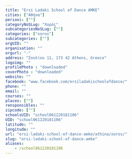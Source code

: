 ```yaml
---
title: "Ersi Ladaki School of Dance ΑΜΚΕ"
cities: ["Αθήνα"]
perioxi: [""]
categoryNoSLug: "Χορός"
subcategoriesNoSLug: [""]
categories: ["xoros"]
subcategories: [""]
orgUID: ""
organisation: ""
orgurl: "-"
address: "Σουλίου 11, 173 42 Athens, Greece"
logoimg: ""
profilePhoto : "downloaded"
coverPhoto : "downloaded"
website: ""
facebook: "www.facebook.com/ersiladakischoolofdance/"
phone: ""
email: ""
courses: ""
places: [""]
rensponsibles: ""
zipcode: [""]
schoolsUID: "school061220181106"
UID: "school061220181106"
latitude: ""
longitude: ""
url: "ersi-ladaki-school-of-dance-amke/athina/xoros/"
slug: "ersi-ladaki-school-of-dance-amke"
aliases:
    - /school061220181106
---
```





